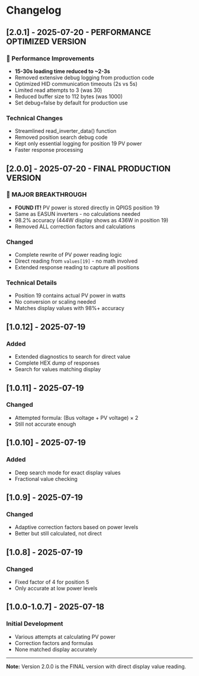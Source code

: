 # Changelog

## [2.0.1] - 2025-07-20 - PERFORMANCE OPTIMIZED VERSION
### 🚀 Performance Improvements
- **15-30s loading time reduced to ~2-3s**
- Removed extensive debug logging from production code
- Optimized HID communication timeouts (2s vs 5s)
- Limited read attempts to 3 (was 30)
- Reduced buffer size to 112 bytes (was 1000)
- Set debug=false by default for production use

### Technical Changes
- Streamlined read_inverter_data() function
- Removed position search debug code
- Kept only essential logging for position 19 PV power
- Faster response processing

## [2.0.0] - 2025-07-20 - FINAL PRODUCTION VERSION
### 🎯 MAJOR BREAKTHROUGH
- **FOUND IT!** PV power is stored directly in QPIGS position 19
- Same as EASUN inverters - no calculations needed
- 98.2% accuracy (444W display shows as 436W in position 19)
- Removed ALL correction factors and calculations

### Changed
- Complete rewrite of PV power reading logic
- Direct reading from `values[19]` - no math involved
- Extended response reading to capture all positions

### Technical Details
- Position 19 contains actual PV power in watts
- No conversion or scaling needed
- Matches display values with 98%+ accuracy

## [1.0.12] - 2025-07-19
### Added
- Extended diagnostics to search for direct value
- Complete HEX dump of responses
- Search for values matching display

## [1.0.11] - 2025-07-19
### Changed
- Attempted formula: (Bus voltage + PV voltage) × 2
- Still not accurate enough

## [1.0.10] - 2025-07-19
### Added
- Deep search mode for exact display values
- Fractional value checking

## [1.0.9] - 2025-07-19
### Changed
- Adaptive correction factors based on power levels
- Better but still calculated, not direct

## [1.0.8] - 2025-07-19
### Changed
- Fixed factor of 4 for position 5
- Only accurate at low power levels

## [1.0.0-1.0.7] - 2025-07-18
### Initial Development
- Various attempts at calculating PV power
- Correction factors and formulas
- None matched display accurately

---

**Note:** Version 2.0.0 is the FINAL version with direct display value reading.